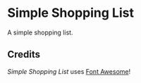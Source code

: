 Simple Shopping List
====================

A simple shopping list.

Credits
-------

_Simple Shopping List_ uses [Font Awesome][font-awesome]!

  [font-awesome]: http://fortawesome.github.com/Font-Awesome